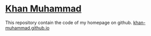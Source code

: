 # [Khan Muhammad](khan-muhammad.github.io)
This repository contain the code of my homepage on github.
[khan-muhammad.github.io](khan-muhammad.github.io)
